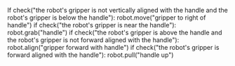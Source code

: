 

If check("the robot's gripper is not vertically aligned with the handle and the robot's gripper is below the handle"):
    robot.move("gripper to right of handle")
if check("the robot's gripper is near the handle"):
    robot.grab("handle")
if check("the robot's gripper is above the handle and the robot's gripper is not forward aligned with the handle"):
    robot.align("gripper forward with handle")
if check("the robot's gripper is forward aligned with the handle"):
    robot.pull("handle up")